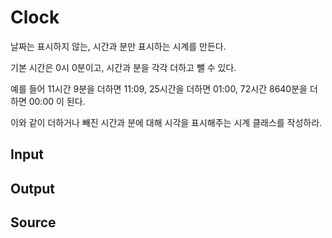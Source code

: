 # Clock

날짜는 표시하지 않는, 시간과 분만 표시하는 시계를 만든다.

기본 시간은 0시 0분이고, 시간과 분을 각각 더하고 뺄 수 있다. 

예를 들어 11시간 9분을 더하면 11:09, 25시간을 더하면 01:00, 72시간 8640분을 더하면 00:00 이 된다.

이와 같이 더하거나 빼진 시간과 분에 대해 시각을 표시해주는 시계 클래스를 작성하라.

## Input

## Output

## Source

